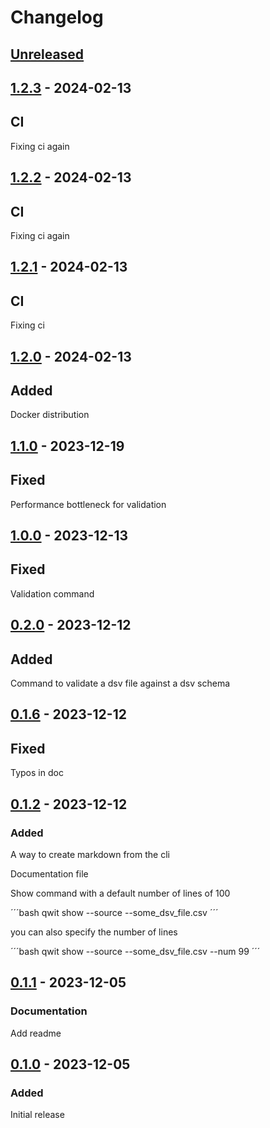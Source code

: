 # Changelog

## [Unreleased]


## [1.2.3] - 2024-02-13

## CI

Fixing ci again

## [1.2.2] - 2024-02-13

## CI

Fixing ci again

## [1.2.1] - 2024-02-13

## CI
    
Fixing ci

## [1.2.0] - 2024-02-13

## Added

Docker distribution

## [1.1.0] - 2023-12-19

## Fixed

Performance bottleneck for validation


## [1.0.0] - 2023-12-13

## Fixed

Validation command

## [0.2.0] - 2023-12-12

## Added 

Command to validate a dsv file against a dsv schema

## [0.1.6] - 2023-12-12

## Fixed 

Typos in doc


## [0.1.2] - 2023-12-12

### Added

A way to create markdown from the cli

Documentation file

Show command with a default number of lines of 100

´´´bash
qwit show --source --some_dsv_file.csv
´´´

you can also specify the number of lines

´´´bash
qwit show --source --some_dsv_file.csv --num 99
´´´


## [0.1.1] - 2023-12-05

### Documentation

Add readme

## [0.1.0] - 2023-12-05

### Added

Initial release


[Unreleased]: https://github.com/Qwitqwit/qwit-cli/compare/v1.2.3...HEAD
[1.2.3]: https://github.com/Qwitqwit/qwit-cli/compare/v1.2.2...v1.2.3
[1.2.2]: https://github.com/Qwitqwit/qwit-cli/compare/v1.2.1...v1.2.2
[1.2.1]: https://github.com/Qwitqwit/qwit-cli/compare/v1.2.0...v1.2.1
[1.2.0]: https://github.com/Qwitqwit/qwit-cli/compare/v1.1.0...v1.2.0
[1.1.0]: https://github.com/Qwitqwit/qwit-cli/compare/v1.0.0...v1.1.0
[1.0.0]: https://github.com/Qwitqwit/qwit-cli/compare/v0.2.0...v1.0.0
[0.2.0]: https://github.com/Qwitqwit/qwit-cli/compare/v0.1.6...v0.2.0
[0.1.6]: https://github.com/Qwitqwit/qwit-cli/compare/v0.1.5...v0.1.6
[0.1.5]: https://github.com/Qwitqwit/qwit-cli/compare/v0.1.4...v0.1.5
[0.1.4]: https://github.com/Qwitqwit/qwit-cli/compare/v0.1.3...v0.1.4
[0.1.3]: https://github.com/Qwitqwit/qwit-cli/compare/v0.1.2...v0.1.3
[0.1.2]: https://github.com/Qwitqwit/qwit-cli/compare/v0.1.1...v0.1.2
[0.1.1]: https://github.com/Qwitqwit/qwit-cli/compare/v0.1.0...v0.1.1
[0.1.0]: https://github.com/Qwitqwit/qwit-cli/compare/v0.1.2...v0.1.0